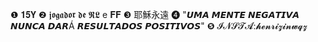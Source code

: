❶ 𝟏𝟓𝐘 
❷ 𝖏𝖔𝖌𝖆𝖉𝖔𝖗 𝖉𝖊 𝕽𝕷 e 𝐅𝐅
❸ 耶穌永遠
❹ "𝙐𝙈𝘼 𝙈𝙀𝙉𝙏𝙀 𝙉𝙀𝙂𝘼𝙏𝙄𝙑𝘼 𝙉𝙐𝙉𝘾𝘼 𝘿𝘼𝙍Á 𝙍𝙀𝙎𝙐𝙇𝙏𝘼𝘿𝙊𝙎 𝙋𝙊𝙎𝙄𝙏𝙄𝙑𝙊𝙎" 
❺ 𝓘𝓝𝓢𝓣𝓐:𝓱𝓮𝓷𝓻𝓲𝔃𝓲𝓷𝔀𝓺𝔃
